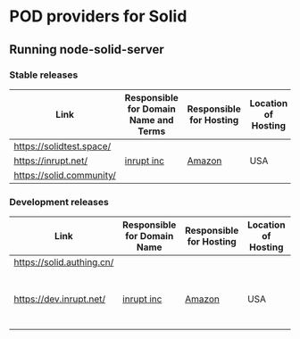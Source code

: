 # POD providers for Solid

## Running node-solid-server

### Stable releases

Link|Responsible for Domain Name and Terms|Responsible for Hosting|Location of Hosting|
|---|-------------------------------------|-----------------------|-------------------|
|https://solidtest.space/|||
|https://inrupt.net/|[inrupt inc](https://inrupt.com/terms-of-service)|[Amazon](https://aws.amazon.com)| USA|
|https://solid.community/|||

### Development releases 

Link|Responsible for Domain Name|Responsible for Hosting|Location of Hosting|Note|
|---|---------------------------|-----------------------|-------------------|----|
|https://solid.authing.cn/||||
|https://dev.inrupt.net/|[inrupt inc](https://inrupt.com/terms-of-service)|[Amazon](https://aws.amazon.com)| USA|Just for testing, data may be deleted.|
